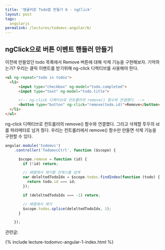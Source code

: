 ```yaml
---
title: '앵귤러로 Todo앱 만들기 6 - ngClick'
layout: post
tags:
  angularjs
permalink: /lectures/todomvc-angular/6/
---
```



## ngClick으로 버튼 이벤트 핸들러 만들기

이전에 만들었던 todo 목록에서 Remove 버튼에 대해 삭제 기능을 구현해보자.
기억하는가?
우리는 클릭 이벤트를 받기위해 ng-click 디렉티브를 사용해야 한다.

```html
<ul ng-repeat="todo in todos">
  <li>
      <input type="checkbox" ng-model="todo.completed">
      <input type="text" ng-model="todo.title">

      <!-- ng-click 디렉티브로 컨트롤러의 remove() 함수와 연결했다. -->
      <button type="button" ng-click="remove(todo.id)">Remove</button>
  </li>
</ul>
```
ng-click 디렉티브로 컨트롤러의 remove() 함수와 연결했다.
그리고 삭제할 투두의 id를 파라메터로 넘겨 줬다.
우리는 컨트롤러에서 remove() 함수만 만들면 삭제 기능을 구현할 수 있다.

```javascript
angular.module('todomvc')
    .controller('TodomvcCtrl', function ($scope) {

      $scope.remove = function (id) {
        if (!id) return;

        // 배열에서 제거할 인덱스를 검색
        var deleltedTodoIdx = $scope.todos.findIndex(function (todo) {
          return todo.id === id;
        });

        if (deleltedTodoIdx === -1) return;

        // 배열에서 제거
        $scope.todos.splice(deleltedTodoIdx, 1);
      }

    });

```


관련글:

{% include lecture-todomvc-angular-1-index.html %}
